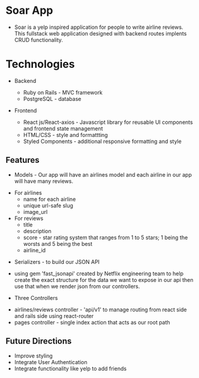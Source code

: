 # Soar App 
    
- Soar is a yelp inspired application for people to write airline reviews. This fullstack web application designed with backend routes implents CRUD functionality.

# Technologies 

* Backend
    * Ruby on Rails - MVC framework
    * PostgreSQL - database

* Frontend
    * React js/React-axios - Javascript library for reusable UI components and frontend state management 
    * HTML/CSS - style and formattting
    * Styled Components - additional responsive formatting and style

## Features 

- Models - Our app will have an airlines model and each airline in our app will have many reviews.
* For airlines 
    * name for each airline
    * unique url-safe slug
    * image_url
* For reviews
    * title
    * description
    * score - star rating system that ranges from 1 to 5 stars; 1 being the worsts and 5 being the best
    * airline_id

- Serializers - to build our JSON API
* using gem 'fast_jsonapi' created by Netflix engineering team to help create the exact structure for the data we want to expose in our api then use that when we render json from our controllers.

- Three Controllers 
* airlines/reviews controller - 'api/v1' to manage routing from react side and rails side using react-router
* pages controller - single index action that acts as our root path 


## Future Directions
    
* Improve styling 
* Integrate User Authentication
* Integrate functionality like yelp to add friends
    
